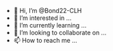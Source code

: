 - 👋 Hi, I’m @Bond22-CLH
- 👀 I’m interested in ...
- 🌱 I’m currently learning ...
- 💞️ I’m looking to collaborate on ...
- 📫 How to reach me ...

<!---
Bond22-CLH/Bond22-CLH is a ✨ special ✨ repository because its `README.md` (this file) appears on your GitHub profile.
You can click the Preview link to take a look at your changes.
--->
